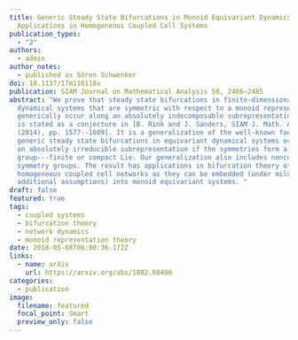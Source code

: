 ```yaml
---
title: Generic Steady State Bifurcations in Monoid Equivariant Dynamics with
  Applications in Homogeneous Coupled Cell Systems
publication_types:
  - "2"
authors:
  - admin
author_notes:
  - published as Sören Schwenker
doi: 10.1137/17m116118x
publication: SIAM Journal on Mathematical Analysis 50, 2466–2485
abstract: "We prove that steady state bifurcations in finite-dimensional
  dynamical systems that are symmetric with respect to a monoid representation
  generically occur along an absolutely indecomposable subrepresentation. This
  is stated as a conjecture in [B. Rink and J. Sanders, SIAM J. Math. Anal., 46
  (2014), pp. 1577--1609]. It is a generalization of the well-known fact that
  generic steady state bifurcations in equivariant dynamical systems occur along
  an absolutely irreducible subrepresentation if the symmetries form a
  group---finite or compact Lie. Our generalization also includes noncompact
  symmetry groups. The result has applications in bifurcation theory of
  homogeneous coupled cell networks as they can be embedded (under mild
  additional assumptions) into monoid equivariant systems. "
draft: false
featured: true
tags:
  - coupled systems
  - bifurcation theory
  - network dynamics
  - monoid representation theory
date: 2018-05-08T06:00:36.172Z
links:
  - name: arXiv
    url: https://arxiv.org/abs/1802.08490
categories:
  - publication
image:
  filename: featured
  focal_point: Smart
  preview_only: false
---
```

